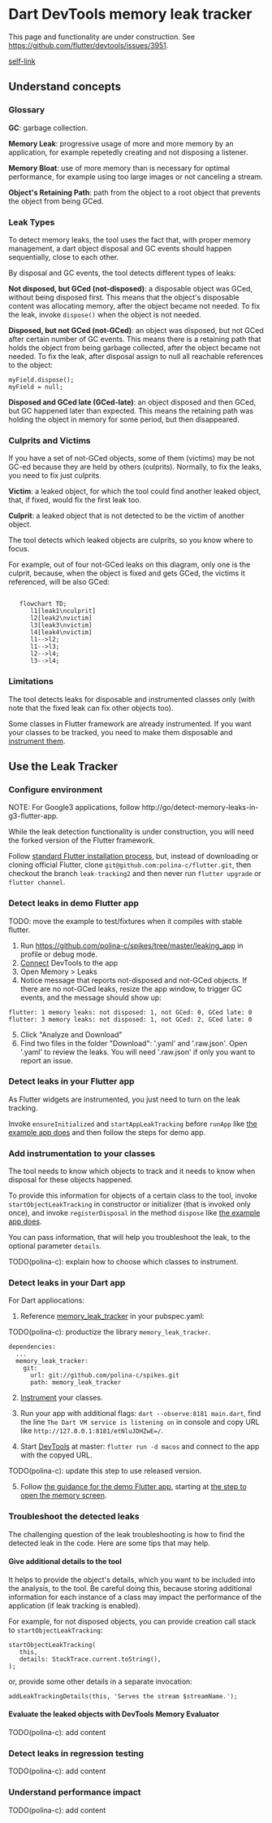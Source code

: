 # Dart DevTools memory leak tracker

This page and functionality are under construction. See https://github.com/flutter/devtools/issues/3951.

[self-link](https://github.com/flutter/devtools/blob/master/packages/devtools_app/lib/src/screens/memory/panes/leaks/LEAK_TRACKING.md)


## Understand concepts

### Glossary

**GC**: garbage collection.

**Memory Leak**: progressive usage of more and more memory by an application, for example repetedly creating and not disposing a listener.

**Memory Bloat**: use of more memory than is necessary for optimal performance, for example using too large images or not canceling a stream.

**Object's Retaining Path**: path from the object to a root object that prevents the object from being GCed.


### Leak Types

To detect memory leaks, the tool uses the fact that, with proper memory management, a dart object disposal and GC events should happen sequentially, close to each other.

By disposal and GC events, the tool detects different types of leaks:

**Not disposed, but GCed (not-disposed)**: a disposable object was GCed, without being disposed first. This means that the object's disposable content was allocating memory, after the object became not needed. To fix the leak, invoke `dispose()` when the object is not needed.

**Disposed, but not GCed (not-GCed)**: an object was disposed, but not GCed after certain number of GC events. This means there is a retaining path that holds the object from being garbage collected, after the object became not needed. To fix the leak, after disposal assign to null all reachable references to the object:

```
myField.dispose();
myField = null;
```

**Disposed and GCed late (GCed-late)**: an object disposed and then GCed, but GC happened later than expected. This means the retaining path was holding the object in memory for some period, but then disappeared.

### Culprits and Victims

If you have a set of not-GCed objects, some of them (victims) may be not GC-ed because they are held by others (culprits). Normally, to fix the leaks, you need to fix just culprits.

**Victim**: a leaked object, for which the tool could find another leaked object, that, if fixed, would fix the first leak too.

**Culprit**: a leaked object that is not detected to be the victim of another object.

The tool detects which leaked objects are culprits, so you know where to focus.

For example, out of four not-GCed leaks on this diagram, only one is the culprit, because, when the object is fixed and gets GCed, the victims it referenced, will be also GCed:


```mermaid
   
   flowchart TD;
      l1[leak1\nculprit]
      l2[leak2\nvictim]
      l3[leak3\nvictim]
      l4[leak4\nvictim]
      l1-->l2;
      l1-->l3;
      l2-->l4;
      l3-->l4;
```



### Limitations

The tool detects leaks for disposable and instrumented classes only (with note that the fixed leak can fix other objects too). 

Some classes in Flutter framework are already instrumented. If you want your classes to be tracked, you need to make them disposable and [instrument them](#instrument).

## Use the Leak Tracker

### Configure environment

NOTE: For Google3 applications, follow http://go/detect-memory-leaks-in-g3-flutter-app.

While the leak detection functionality is under construction, you will need the forked version of the Flutter framework.

Follow [standard Flutter installation process](https://docs.flutter.dev/get-started/install), but,
instead of downloading or cloning official Flutter, clone `git@github.com:polina-c/flutter.git`,
then checkout the branch `leak-tracking2`
and then never run `flutter upgrade` or `flutter channel`.

### Detect leaks in demo Flutter app <a id='demo_flutter'></a>

TODO: move the example to test/fixtures when it compiles with stable flutter.

1. Run https://github.com/polina-c/spikes/tree/master/leaking_app in profile or debug mode.
2. [Connect](https://docs.flutter.dev/development/tools/devtools/cli#open-devtools-and-connect-to-the-target-app) DevTools to the app 
3. Open Memory > Leaks <a id='memory-leaks-page'></a>
4. Notice message that reports not-disposed and not-GCed objects. If there are no not-GCed leaks,
resize the app window, to trigger GC events, and the message should show up:
   
```
flutter: 1 memory leaks: not disposed: 1, not GCed: 0, GCed late: 0
flutter: 3 memory leaks: not disposed: 1, not GCed: 2, GCed late: 0
```

5. Click "Analyze and Download"
6. Find two files in the folder "Download": '.yaml' and '.raw.json'. Open '.yaml' to review the leaks. You will need '.raw.json' 
if only you want to report an issue.

### Detect leaks in your Flutter app

As Flutter widgets are instrumented, you just need to turn on the leak tracking.

Invoke `ensureInitialized` and `startAppLeakTracking` before `runApp` like [the example app does](https://github.com/polina-c/spikes/blob/master/leaking_app/lib/main.dart#L7) and then follow the steps for demo app.

### Add instrumentation to your classes <a id='instrument'></a>

The tool needs to know which objects to track and it needs to know when disposal for these objects happened.

To provide this information for objects of a certain class to the tool, invoke `startObjectLeakTracking` in constructor or initializer (that is invoked only once), and invoke `registerDisposal` in the method `dispose`
like [the example app does](https://github.com/polina-c/spikes/blob/master/leaking_app/lib/tracked_class.dart).

You can pass information, that will help you troubleshoot the leak, to the optional parameter `details`.

TODO(polina-c): explain how to choose which classes to instrument.

### Detect leaks in your Dart app

For Dart appliocations: 

1. Reference [memory_leak_tracker](https://github.com/polina-c/spikes/blob/master/memory_leak_tracker/README.md) in your pubspec.yaml:

TODO(polina-c): productize the library `memory_leak_tracker`.

```
dependencies:
  ...
  memory_leak_tracker:
    git:
      url: git://github.com/polina-c/spikes.git
      path: memory_leak_tracker
```

2. [Instrument](#instrument) your classes.

3. Run your app with additional flags: `dart --observe:8181 main.dart`, find the line `The Dart VM service is listening on` in console and copy URL like `http://127.0.0.1:8181/etNluJDHZwE=/`.

4. Start [DevTools](https://github.com/flutter/devtools) at master: `flutter run -d macos` and connect to the app with the copyed URL. 
 
TODO(polina-c): update this step to use released version. 

5. Follow [the guidance for the demo Flutter app](demo_flutter), starting at [the step to open the memory screen](memory-leaks-page).


### Troubleshoot the detected leaks

The challenging question of the leak troubleshooting is how to find the detected leak in the code. Here are some tips that may help.

#### Give additional details to the tool

It helps to provide the object's details, which you want to be included into the analysis, to the tool. Be careful doing this, because storing additional information for each instance of a class may impact the performance of the application (if leak tracking is enabled).

For example, for not disposed objects, you can provide creation call stack to `startObjectLeakTracking`:

```
startObjectLeakTracking(
   this,
   details: StackTrace.current.toString(),
);
```

or, provide some other details in a separate invocation:

```
addLeakTrackingDetails(this, 'Serves the stream $streamName.');
```
#### Evaluate the leaked objects with DevTools Memory Evaluator

TODO(polina-c): add content

### Detect leaks in regression testing

TODO(polina-c): add content

### Understand performance impact

TODO(polina-c): add content
